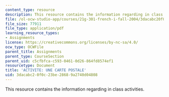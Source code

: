 ```yaml
---
content_type: resource
description: This resource contains the information regarding in class activities.
file: /ol-ocw-studio-app/courses/21g-301-french-i-fall-2004/3dacabc20f0c23be28689a2740d04808_MIT21G_301F04_ch3_ex3.pdf
file_size: 77911
file_type: application/pdf
learning_resource_types:
- Assignments
license: https://creativecommons.org/licenses/by-nc-sa/4.0/
ocw_type: OCWFile
parent_title: Assignments
parent_type: CourseSection
parent_uid: c5cfbfca-c593-0461-0d26-864fd8574ef1
resourcetype: Document
title: 'ACTIVITE: UNE CARTE POSTALE'
uid: 3dacabc2-0f0c-23be-2868-9a2740d04808
---
```

This resource contains the information regarding in class activities.